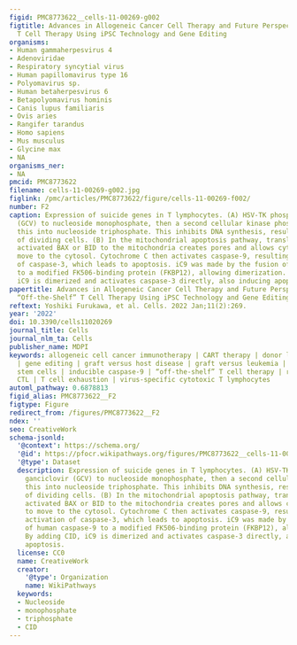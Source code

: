 ```yaml
---
figid: PMC8773622__cells-11-00269-g002
figtitle: Advances in Allogeneic Cancer Cell Therapy and Future Perspectives on “Off-the-Shelf”
  T Cell Therapy Using iPSC Technology and Gene Editing
organisms:
- Human gammaherpesvirus 4
- Adenoviridae
- Respiratory syncytial virus
- Human papillomavirus type 16
- Polyomavirus sp.
- Human betaherpesvirus 6
- Betapolyomavirus hominis
- Canis lupus familiaris
- Ovis aries
- Rangifer tarandus
- Homo sapiens
- Mus musculus
- Glycine max
- NA
organisms_ner:
- NA
pmcid: PMC8773622
filename: cells-11-00269-g002.jpg
figlink: /pmc/articles/PMC8773622/figure/cells-11-00269-f002/
number: F2
caption: Expression of suicide genes in T lymphocytes. (A) HSV-TK phosphorylates ganciclovir
  (GCV) to nucleoside monophosphate, then a second cellular kinase phosphorylates
  this into nucleoside triphosphate. This inhibits DNA synthesis, resulting in death
  of dividing cells. (B) In the mitochondrial apoptosis pathway, translocation of
  activated BAX or BID to the mitochondria creates pores and allows cytochrome C to
  move to the cytosol. Cytochrome C then activates caspase-9, resulting in the activation
  of caspase-3, which leads to apoptosis. iC9 was made by the fusion of human caspase-9
  to a modified FK506-binding protein (FKBP12), allowing dimerization. By adding CID,
  iC9 is dimerized and activates caspase-3 directly, also inducing apoptosis.
papertitle: Advances in Allogeneic Cancer Cell Therapy and Future Perspectives on
  “Off-the-Shelf” T Cell Therapy Using iPSC Technology and Gene Editing.
reftext: Yoshiki Furukawa, et al. Cells. 2022 Jan;11(2):269.
year: '2022'
doi: 10.3390/cells11020269
journal_title: Cells
journal_nlm_ta: Cells
publisher_name: MDPI
keywords: allogeneic cell cancer immunotherapy | CART therapy | donor lymphocyte infusion
  | gene editing | graft versus host disease | graft versus leukemia | induced pluripotent
  stem cells | inducible caspase-9 | “off-the-shelf” T cell therapy | rejuvenated
  CTL | T cell exhaustion | virus-specific cytotoxic T lymphocytes
automl_pathway: 0.6878813
figid_alias: PMC8773622__F2
figtype: Figure
redirect_from: /figures/PMC8773622__F2
ndex: ''
seo: CreativeWork
schema-jsonld:
  '@context': https://schema.org/
  '@id': https://pfocr.wikipathways.org/figures/PMC8773622__cells-11-00269-g002.html
  '@type': Dataset
  description: Expression of suicide genes in T lymphocytes. (A) HSV-TK phosphorylates
    ganciclovir (GCV) to nucleoside monophosphate, then a second cellular kinase phosphorylates
    this into nucleoside triphosphate. This inhibits DNA synthesis, resulting in death
    of dividing cells. (B) In the mitochondrial apoptosis pathway, translocation of
    activated BAX or BID to the mitochondria creates pores and allows cytochrome C
    to move to the cytosol. Cytochrome C then activates caspase-9, resulting in the
    activation of caspase-3, which leads to apoptosis. iC9 was made by the fusion
    of human caspase-9 to a modified FK506-binding protein (FKBP12), allowing dimerization.
    By adding CID, iC9 is dimerized and activates caspase-3 directly, also inducing
    apoptosis.
  license: CC0
  name: CreativeWork
  creator:
    '@type': Organization
    name: WikiPathways
  keywords:
  - Nucleoside
  - monophosphate
  - triphosphate
  - CID
---
```

